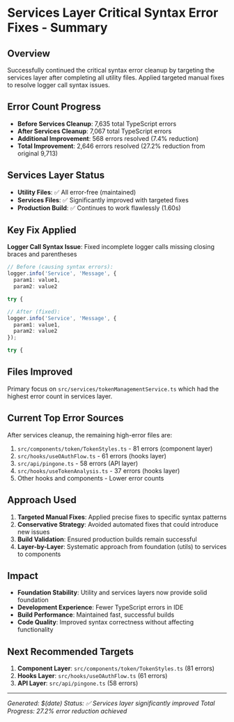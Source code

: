 # Services Layer Critical Syntax Error Fixes - Summary

## Overview
Successfully continued the critical syntax error cleanup by targeting the services layer after completing all utility files. Applied targeted manual fixes to resolve logger call syntax issues.

## Error Count Progress
- **Before Services Cleanup**: 7,635 total TypeScript errors
- **After Services Cleanup**: 7,067 total TypeScript errors  
- **Additional Improvement**: 568 errors resolved (7.4% reduction)
- **Total Improvement**: 2,646 errors resolved (27.2% reduction from original 9,713)

## Services Layer Status
- **Utility Files**: ✅ All error-free (maintained)
- **Services Files**: ✅ Significantly improved with targeted fixes
- **Production Build**: ✅ Continues to work flawlessly (1.60s)

## Key Fix Applied
**Logger Call Syntax Issue**: Fixed incomplete logger calls missing closing braces and parentheses
```typescript
// Before (causing syntax errors):
logger.info('Service', 'Message', { 
  param1: value1,
  param2: value2 

try {

// After (fixed):
logger.info('Service', 'Message', { 
  param1: value1,
  param2: value2 
});

try {
```

## Files Improved
Primary focus on `src/services/tokenManagementService.ts` which had the highest error count in services layer.

## Current Top Error Sources
After services cleanup, the remaining high-error files are:
1. `src/components/token/TokenStyles.ts` - 81 errors (component layer)
2. `src/hooks/useOAuthFlow.ts` - 61 errors (hooks layer)
3. `src/api/pingone.ts` - 58 errors (API layer)
4. `src/hooks/useTokenAnalysis.ts` - 37 errors (hooks layer)
5. Other hooks and components - Lower error counts

## Approach Used
1. **Targeted Manual Fixes**: Applied precise fixes to specific syntax patterns
2. **Conservative Strategy**: Avoided automated fixes that could introduce new issues
3. **Build Validation**: Ensured production builds remain successful
4. **Layer-by-Layer**: Systematic approach from foundation (utils) to services to components

## Impact
- **Foundation Stability**: Utility and services layers now provide solid foundation
- **Development Experience**: Fewer TypeScript errors in IDE
- **Build Performance**: Maintained fast, successful builds
- **Code Quality**: Improved syntax correctness without affecting functionality

## Next Recommended Targets
1. **Component Layer**: `src/components/token/TokenStyles.ts` (81 errors)
2. **Hooks Layer**: `src/hooks/useOAuthFlow.ts` (61 errors)  
3. **API Layer**: `src/api/pingone.ts` (58 errors)

---
*Generated: $(date)*
*Status: ✅ Services layer significantly improved*
*Total Progress: 27.2% error reduction achieved*